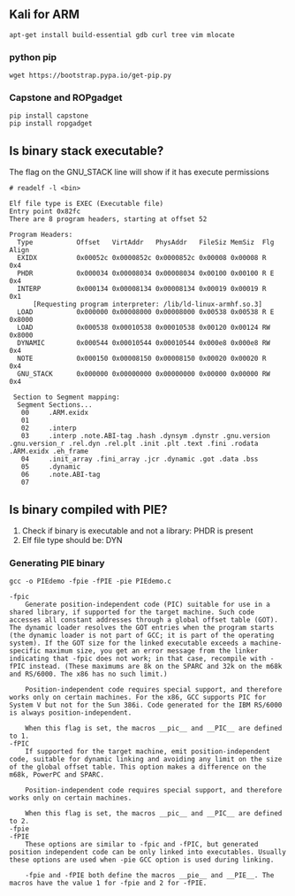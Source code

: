 ## Kali for ARM

    apt-get install build-essential gdb curl tree vim mlocate

### python pip

    wget https://bootstrap.pypa.io/get-pip.py

### Capstone and ROPgadget

    pip install capstone
    pip install ropgadget


## Is binary stack executable?

The flag on the GNU_STACK line will show if it has execute permissions

    # readelf -l <bin>

    Elf file type is EXEC (Executable file)
    Entry point 0x82fc
    There are 8 program headers, starting at offset 52

    Program Headers:
      Type           Offset   VirtAddr   PhysAddr   FileSiz MemSiz  Flg Align
      EXIDX          0x00052c 0x0000852c 0x0000852c 0x00008 0x00008 R   0x4
      PHDR           0x000034 0x00008034 0x00008034 0x00100 0x00100 R E 0x4
      INTERP         0x000134 0x00008134 0x00008134 0x00019 0x00019 R   0x1
          [Requesting program interpreter: /lib/ld-linux-armhf.so.3]
      LOAD           0x000000 0x00008000 0x00008000 0x00538 0x00538 R E 0x8000
      LOAD           0x000538 0x00010538 0x00010538 0x00120 0x00124 RW  0x8000
      DYNAMIC        0x000544 0x00010544 0x00010544 0x000e8 0x000e8 RW  0x4
      NOTE           0x000150 0x00008150 0x00008150 0x00020 0x00020 R   0x4
      GNU_STACK      0x000000 0x00000000 0x00000000 0x00000 0x00000 RW  0x4

     Section to Segment mapping:
      Segment Sections...
       00     .ARM.exidx
       01
       02     .interp
       03     .interp .note.ABI-tag .hash .dynsym .dynstr .gnu.version .gnu.version_r .rel.dyn .rel.plt .init .plt .text .fini .rodata .ARM.exidx .eh_frame
       04     .init_array .fini_array .jcr .dynamic .got .data .bss
       05     .dynamic
       06     .note.ABI-tag
       07


## Is binary compiled with PIE?

1. Check if binary is executable and not a library: PHDR is present
2. Elf file type should be: DYN


### Generating PIE binary

    gcc -o PIEdemo -fpie -fPIE -pie PIEdemo.c

    -fpic
        Generate position-independent code (PIC) suitable for use in a shared library, if supported for the target machine. Such code accesses all constant addresses through a global offset table (GOT). The dynamic loader resolves the GOT entries when the program starts (the dynamic loader is not part of GCC; it is part of the operating system). If the GOT size for the linked executable exceeds a machine-specific maximum size, you get an error message from the linker indicating that -fpic does not work; in that case, recompile with -fPIC instead. (These maximums are 8k on the SPARC and 32k on the m68k and RS/6000. The x86 has no such limit.)

        Position-independent code requires special support, and therefore works only on certain machines. For the x86, GCC supports PIC for System V but not for the Sun 386i. Code generated for the IBM RS/6000 is always position-independent.

        When this flag is set, the macros __pic__ and __PIC__ are defined to 1.
    -fPIC
        If supported for the target machine, emit position-independent code, suitable for dynamic linking and avoiding any limit on the size of the global offset table. This option makes a difference on the m68k, PowerPC and SPARC.

        Position-independent code requires special support, and therefore works only on certain machines.

        When this flag is set, the macros __pic__ and __PIC__ are defined to 2.
    -fpie
    -fPIE
        These options are similar to -fpic and -fPIC, but generated position independent code can be only linked into executables. Usually these options are used when -pie GCC option is used during linking.

        -fpie and -fPIE both define the macros __pie__ and __PIE__. The macros have the value 1 for -fpie and 2 for -fPIE.